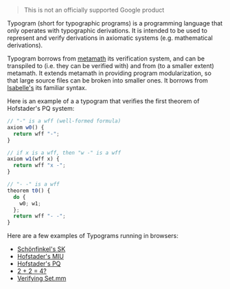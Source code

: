> This is not an officially supported Google product

Typogram (short for typographic programs) is a programming language that only operates with typographic derivations. It is intended to be used to represent and verify derivations in axiomatic systems (e.g. mathematical derivations). 

Typogram borrows from [metamath](https://metamath.org) its verification system, and can be transpiled to (i.e. they can be verified with) and from (to a smaller extent) metamath. It extends metamath in providing program modularization, so that large source files can be broken into smaller ones. It borrows from [Isabelle's](https://en.wikipedia.org/wiki/Isabelle_(proof_assistant)) its familiar syntax.

Here is an example of a a typogram that verifies the first theorem of Hofstader's PQ system:

```js
// "-" is a wff (well-formed formula)
axiom w0() {
  return wff "-";
}

// if x is a wff, then "w -" is a wff
axiom w1(wff x) {
  return wff "x -";
}

// "- -" is a wff
theorem t0() {
  do {
    w0;	w1;
  };
  return wff "- -";
}
```

Here are a few examples of Typograms running in browsers:

- [Schönfinkel's SK](https://code.sgo.to/2023/03/23/sk.html)
- [Hofstader's MIU](https://code.sgo.to/2022/04/12/hofstadter-miu.html)
- [Hofstader's PQ](https://code.sgo.to/2022/04/13/hofstadter-pq.html)
- [2 + 2 = 4?](https://code.sgo.to/2022/11/26/2p2e4.html)
- [Verifying Set.mm](https://code.sgo.to/2022/11/26/set.mm.html)


